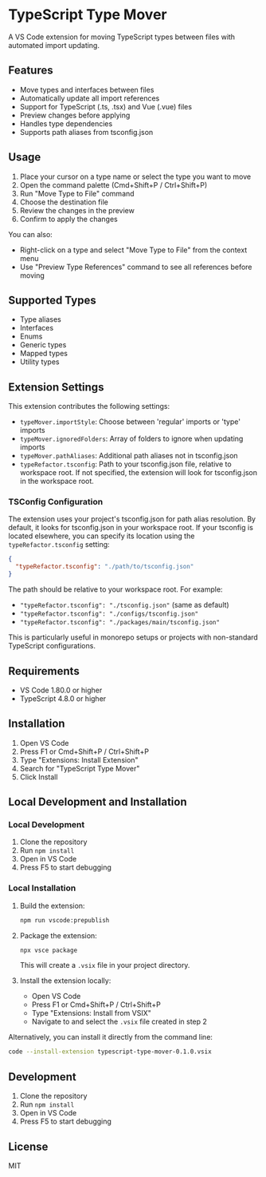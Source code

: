 # TypeScript Type Mover

A VS Code extension for moving TypeScript types between files with automated import updating.

## Features

- Move types and interfaces between files
- Automatically update all import references
- Support for TypeScript (.ts, .tsx) and Vue (.vue) files
- Preview changes before applying
- Handles type dependencies
- Supports path aliases from tsconfig.json

## Usage

1. Place your cursor on a type name or select the type you want to move
2. Open the command palette (Cmd+Shift+P / Ctrl+Shift+P)
3. Run "Move Type to File" command
4. Choose the destination file
5. Review the changes in the preview
6. Confirm to apply the changes

You can also:
- Right-click on a type and select "Move Type to File" from the context menu
- Use "Preview Type References" command to see all references before moving

## Supported Types

- Type aliases
- Interfaces
- Enums
- Generic types
- Mapped types
- Utility types

## Extension Settings

This extension contributes the following settings:

* `typeMover.importStyle`: Choose between 'regular' imports or 'type' imports
* `typeMover.ignoredFolders`: Array of folders to ignore when updating imports
* `typeMover.pathAliases`: Additional path aliases not in tsconfig.json
* `typeRefactor.tsconfig`: Path to your tsconfig.json file, relative to workspace root. If not specified, the extension will look for tsconfig.json in the workspace root.

### TSConfig Configuration

The extension uses your project's tsconfig.json for path alias resolution. By default, it looks for tsconfig.json in your workspace root. If your tsconfig is located elsewhere, you can specify its location using the `typeRefactor.tsconfig` setting:

```json
{
  "typeRefactor.tsconfig": "./path/to/tsconfig.json"
}
```

The path should be relative to your workspace root. For example:
- `"typeRefactor.tsconfig": "./tsconfig.json"` (same as default)
- `"typeRefactor.tsconfig": "./configs/tsconfig.json"`
- `"typeRefactor.tsconfig": "./packages/main/tsconfig.json"`

This is particularly useful in monorepo setups or projects with non-standard TypeScript configurations.

## Requirements

- VS Code 1.80.0 or higher
- TypeScript 4.8.0 or higher

## Installation

1. Open VS Code
2. Press F1 or Cmd+Shift+P / Ctrl+Shift+P
3. Type "Extensions: Install Extension"
4. Search for "TypeScript Type Mover"
5. Click Install

## Local Development and Installation

### Local Development
1. Clone the repository
2. Run `npm install`
3. Open in VS Code
4. Press F5 to start debugging

### Local Installation
1. Build the extension:
   ```bash
   npm run vscode:prepublish
   ```
2. Package the extension:
   ```bash
   npx vsce package
   ```
   This will create a `.vsix` file in your project directory.

3. Install the extension locally:
   - Open VS Code
   - Press F1 or Cmd+Shift+P / Ctrl+Shift+P
   - Type "Extensions: Install from VSIX"
   - Navigate to and select the `.vsix` file created in step 2

Alternatively, you can install it directly from the command line:
```bash
code --install-extension typescript-type-mover-0.1.0.vsix
```

## Development

1. Clone the repository
2. Run `npm install`
3. Open in VS Code
4. Press F5 to start debugging

## License

MIT
